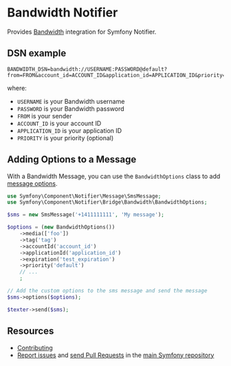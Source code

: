 Bandwidth Notifier
==================

Provides [Bandwidth](https://www.bandwidth.com) integration for Symfony Notifier.

DSN example
-----------

```
BANDWIDTH_DSN=bandwidth://USERNAME:PASSWORD@default?from=FROM&account_id=ACCOUNT_ID&application_id=APPLICATION_ID&priority=PRIORITY
```

where:

- `USERNAME` is your Bandwidth username
- `PASSWORD` is your Bandwidth password
- `FROM` is your sender
- `ACCOUNT_ID` is your account ID
- `APPLICATION_ID` is your application ID
- `PRIORITY` is your priority (optional)

Adding Options to a Message
---------------------------

With a Bandwidth Message, you can use the `BandwidthOptions` class to add
[message options](https://dev.bandwidth.com/apis/messaging/#tag/Messages/operation/createMessage).

```php
use Symfony\Component\Notifier\Message\SmsMessage;
use Symfony\Component\Notifier\Bridge\Bandwidth\BandwidthOptions;

$sms = new SmsMessage('+1411111111', 'My message');

$options = (new BandwidthOptions())
    ->media(['foo'])
    ->tag('tag')
    ->accountId('account_id')
    ->applicationId('application_id')
    ->expiration('test_expiration')
    ->priority('default')
    // ...
    ;

// Add the custom options to the sms message and send the message
$sms->options($options);

$texter->send($sms);
```

Resources
---------

* [Contributing](https://symfony.com/doc/current/contributing/index.html)
* [Report issues](https://github.com/symfony/symfony/issues) and
  [send Pull Requests](https://github.com/symfony/symfony/pulls)
  in the [main Symfony repository](https://github.com/symfony/symfony)
